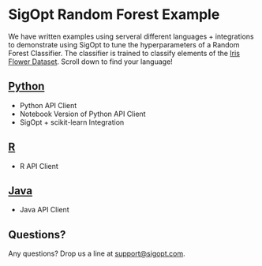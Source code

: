 # SigOpt Random Forest Example

We have written examples using serveral different languages + integrations to demonstrate using SigOpt to tune the hyperparameters of a Random Forest Classifier. The classifier is trained to classify elements of the [Iris Flower Dataset](https://en.wikipedia.org/wiki/Iris_flower_data_set). Scroll down to find your language!

## [Python](python)
 * Python API Client
 * Notebook Version of Python API Client
 * SigOpt + scikit-learn Integration

## [R](r)
 * R API Client

## [Java](java)
  * Java API Client

## Questions?
Any questions? Drop us a line at [support@sigopt.com](mailto:support@sigopt.com).
